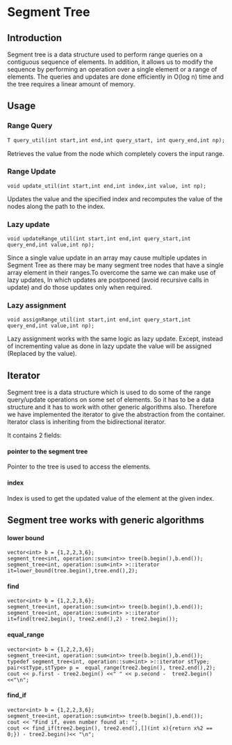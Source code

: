 # Segment Tree

## Introduction
Segment tree is a data structure used to perform range queries on a contiguous sequence of elements. 
In addition, it allows us to modify the sequence by performing an operation over a single element or a range of elements.
The queries and updates are done efficiently in O(log n) time and the tree requires a linear amount of memory.

## Usage

### Range Query
```diff -
T query_util(int start,int end,int query_start, int query_end,int np);
```
Retrieves the value from the node which completely covers the input range. 

### Range Update
```
void update_util(int start,int end,int index,int value, int np);
```
Updates the value and the specified index and recomputes the value of the nodes along the path to the index.

### Lazy update
```
void updateRange_util(int start,int end,int query_start,int query_end,int value,int np);
```
Since a single value update in an array may cause multiple updates in Segment Tree as there may be many segment tree nodes 
that have a single array element in their ranges.To overcome the same we can make use of lazy updates,
In which updates are postponed (avoid recursive calls in update) and do those updates only when required.

### Lazy assignment
```
void assignRange_util(int start,int end,int query_start,int query_end,int value,int np);
```
Lazy assignment works with the same logic as lazy update. Except, instead of incrementing value as done 
in lazy update the value will be assigned (Replaced by the value). 


## Iterator
Segment tree is a data structure which is used to do some of the range query/update operations on some set of elements.
So it has to be a data structure and it has to work with other generic algorithms also.
Therefore we have implemented the iterator to give the abstraction from the container. 
 Iterator class is inheriting from the bidirectional iterator.

It contains 2 fields: 
#### pointer to the segment tree
Pointer to the tree is used to access the elements.
#### index 
Index is used to get the updated value of the element at the given index. 

## Segment tree works with generic algorithms

#### lower bound
```
vector<int> b = {1,2,2,3,6};
segment_tree<int, operation::sum<int>> tree(b.begin(),b.end());
segment_tree<int, operation::sum<int> >::iterator it=lower_bound(tree.begin(),tree.end(),2);
```

#### find
```
vector<int> b = {1,2,2,3,6};
segment_tree<int, operation::sum<int>> tree(b.begin(),b.end());
segment_tree<int, operation::sum<int> >::iterator it=find(tree2.begin(), tree2.end(),2) - tree2.begin());
```

#### equal_range
```
vector<int> b = {1,2,2,3,6};
segment_tree<int, operation::sum<int>> tree(b.begin(),b.end());
typedef segment_tree<int, operation::sum<int> >::iterator stType;
pair<stType,stType> p =  equal_range(tree2.begin(), tree2.end(),2);
cout << p.first - tree2.begin() <<" " << p.second -  tree2.begin()<<"\n";
```

#### find_if
```
vector<int> b = {1,2,2,3,6};
segment_tree<int, operation::sum<int>> tree(b.begin(),b.end());
cout << "Find if, even number found at: ";
cout << find_if(tree2.begin(), tree2.end(),[](int x){return x%2 == 0;}) - tree2.begin()<< "\n";
```
